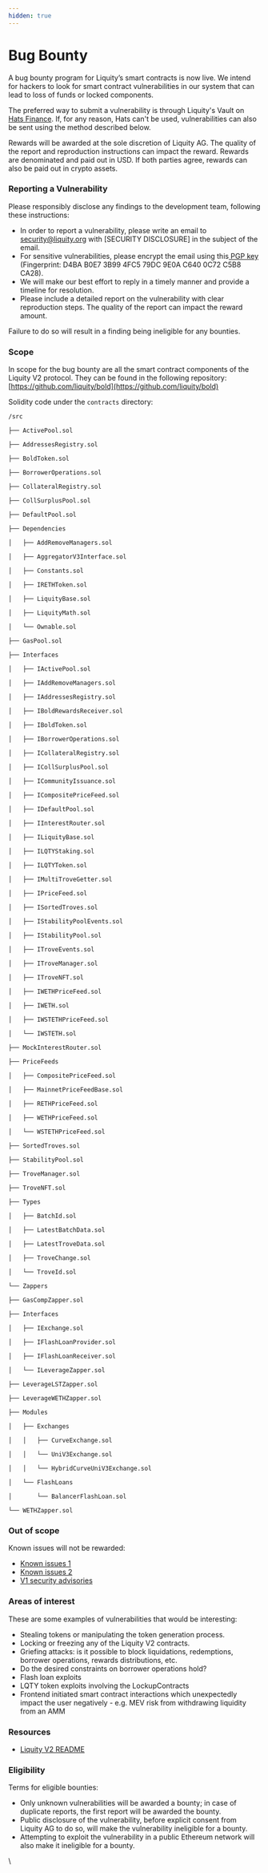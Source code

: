 ```yaml
---
hidden: true
---
```


# Bug Bounty

A bug bounty program for Liquity’s smart contracts is now live. We intend for hackers to look for smart contract vulnerabilities in our system that can lead to loss of funds or locked components.

The preferred way to submit a vulnerability is through Liquity's Vault on [Hats Finance](https://app.hats.finance/bug-bounties/liquity-0xd9a1751269d5506e3528241e3f35d3fbeb974b6b/rewards). If, for any reason, Hats can't be used, vulnerabilities can also be sent using the method described below.

Rewards will be awarded at the sole discretion of Liquity AG. The quality of the report and reproduction instructions can impact the reward. Rewards are denominated and paid out in USD. If both parties agree, rewards can also be paid out in crypto assets.

### Reporting a Vulnerability

Please responsibly disclose any findings to the development team, following these instructions:

* In order to report a vulnerability, please write an email to security@liquity.org with \[SECURITY DISCLOSURE] in the subject of the email.
* For sensitive vulnerabilities, please encrypt the email using this[ PGP key](https://keys.mailvelope.com/pks/lookup?op=get\&search=security@liquity.org) (Fingerprint: D4BA B0E7 3B99 4FC5 79DC 9E0A C640 0C72 C5B8 CA28).
* We will make our best effort to reply in a timely manner and provide a timeline for resolution.
* Please include a detailed report on the vulnerability with clear reproduction steps. The quality of the report can impact the reward amount.

Failure to do so will result in a finding being ineligible for any bounties.

### Scope

In scope for the bug bounty are all the smart contract components of the Liquity V2 protocol. They can be found in the following repository: [https://github.com/liquity/bold](https://github.com/liquity/bold)

Solidity code under the `contracts` directory:&#x20;

`/src`

`├── ActivePool.sol`

`├── AddressesRegistry.sol`

`├── BoldToken.sol`

`├── BorrowerOperations.sol`

`├── CollateralRegistry.sol`

`├── CollSurplusPool.sol`

`├── DefaultPool.sol`

`├── Dependencies`

`│   ├── AddRemoveManagers.sol`

`│   ├── AggregatorV3Interface.sol`

`│   ├── Constants.sol`

`│   ├── IRETHToken.sol`

`│   ├── LiquityBase.sol`

`│   ├── LiquityMath.sol`

`│   └── Ownable.sol`

`├── GasPool.sol`

`├── Interfaces`

`│   ├── IActivePool.sol`

`│   ├── IAddRemoveManagers.sol`

`│   ├── IAddressesRegistry.sol`

`│   ├── IBoldRewardsReceiver.sol`

`│   ├── IBoldToken.sol`

`│   ├── IBorrowerOperations.sol`

`│   ├── ICollateralRegistry.sol`

`│   ├── ICollSurplusPool.sol`

`│   ├── ICommunityIssuance.sol`

`│   ├── ICompositePriceFeed.sol`

`│   ├── IDefaultPool.sol`

`│   ├── IInterestRouter.sol`

`│   ├── ILiquityBase.sol`

`│   ├── ILQTYStaking.sol`

`│   ├── ILQTYToken.sol`

`│   ├── IMultiTroveGetter.sol`

`│   ├── IPriceFeed.sol`

`│   ├── ISortedTroves.sol`

`│   ├── IStabilityPoolEvents.sol`

`│   ├── IStabilityPool.sol`

`│   ├── ITroveEvents.sol`

`│   ├── ITroveManager.sol`

`│   ├── ITroveNFT.sol`

`│   ├── IWETHPriceFeed.sol`

`│   ├── IWETH.sol`

`│   ├── IWSTETHPriceFeed.sol`

`│   └── IWSTETH.sol`

`├── MockInterestRouter.sol`

`├── PriceFeeds`

`│   ├── CompositePriceFeed.sol`

`│   ├── MainnetPriceFeedBase.sol`

`│   ├── RETHPriceFeed.sol`

`│   ├── WETHPriceFeed.sol`

`│   └── WSTETHPriceFeed.sol`

`├── SortedTroves.sol`

`├── StabilityPool.sol`

`├── TroveManager.sol`

`├── TroveNFT.sol`

`├── Types`

`│   ├── BatchId.sol`

`│   ├── LatestBatchData.sol`

`│   ├── LatestTroveData.sol`

`│   ├── TroveChange.sol`

`│   └── TroveId.sol`

`└── Zappers`

&#x20;   `├── GasCompZapper.sol`

&#x20;   `├── Interfaces`

&#x20;   `│   ├── IExchange.sol`

&#x20;   `│   ├── IFlashLoanProvider.sol`

&#x20;   `│   ├── IFlashLoanReceiver.sol`

&#x20;   `│   └── ILeverageZapper.sol`

&#x20;   `├── LeverageLSTZapper.sol`

&#x20;   `├── LeverageWETHZapper.sol`

&#x20;   `├── Modules`

&#x20;   `│   ├── Exchanges`

&#x20;   `│   │   ├── CurveExchange.sol`

&#x20;   `│   │   └── UniV3Exchange.sol`

&#x20;   `│   │   └── HybridCurveUniV3Exchange.sol`

&#x20;   `│   └── FlashLoans`

&#x20;   `│       └── BalancerFlashLoan.sol`

&#x20;   `└── WETHZapper.sol`

### Out of scope

Known issues will not be rewarded:

* [Known issues 1](https://github.com/liquity/bold/issues)
* [Known issues 2](https://github.com/liquity/bold?tab=readme-ov-file#known-issues-and-mitigations)
* [V1 security advisories](https://github.com/liquity/dev/security/advisories)

### Areas of interest

These are some examples of vulnerabilities that would be interesting:

* Stealing tokens or manipulating the token generation process.
* Locking or freezing any of the Liquity V2 contracts.
* Griefing attacks: is it possible to block liquidations, redemptions, borrower operations, rewards distributions, etc.
* Do the desired constraints on borrower operations hold?
* Flash loan exploits
* LQTY token exploits involving the LockupContracts
* Frontend initiated smart contract interactions which unexpectedly impact the user negatively - e.g. MEV risk from withdrawing liquidity from an AMM

### Resources

* [Liquity V2 README](https://github.com/liquity/bold/blob/main/README.md)

### Eligibility

Terms for eligible bounties:

* Only unknown vulnerabilities will be awarded a bounty; in case of duplicate reports, the first report will be awarded the bounty.
* Public disclosure of the vulnerability, before explicit consent from Liquity AG to do so, will make the vulnerability ineligible for a bounty.
* Attempting to exploit the vulnerability in a public Ethereum network will also make it ineligible for a bounty.

\
